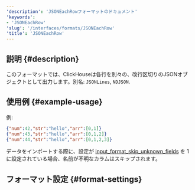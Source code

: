 ```yaml
---
'description': 'JSONEachRowフォーマットのドキュメント'
'keywords':
- 'JSONEachRow'
'slug': '/interfaces/formats/JSONEachRow'
'title': 'JSONEachRow'
---
```




## 説明 {#description}

このフォーマットでは、ClickHouseは各行を別々の、改行区切りのJSONオブジェクトとして出力します。別名: `JSONLines`, `NDJSON`.

## 使用例 {#example-usage}

例:

```json
{"num":42,"str":"hello","arr":[0,1]}
{"num":43,"str":"hello","arr":[0,1,2]}
{"num":44,"str":"hello","arr":[0,1,2,3]}
```

データをインポートする際に、設定が [input_format_skip_unknown_fields](/operations/settings/settings-formats.md/#input_format_skip_unknown_fields) を 1 に設定されている場合、名前が不明なカラムはスキップされます。

## フォーマット設定 {#format-settings}
